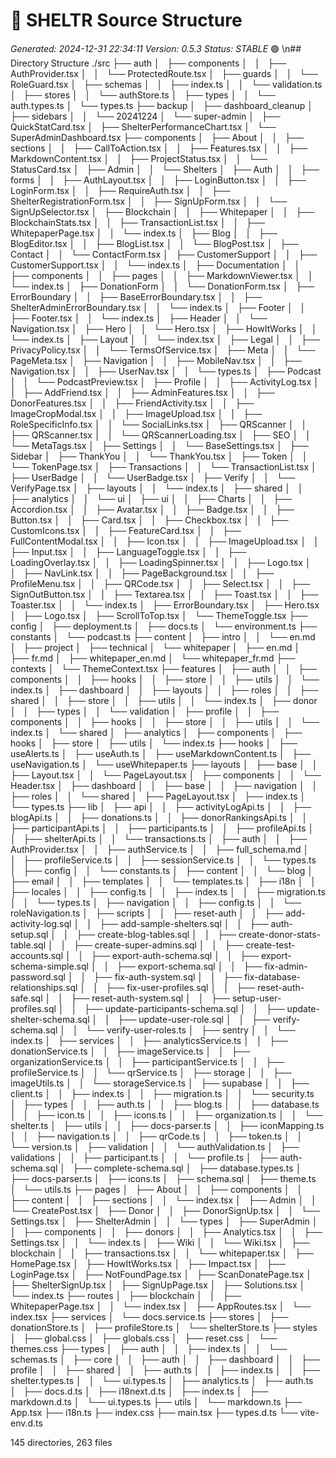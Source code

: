 # 🌳 SHELTR Source Structure
*Generated: 2024-12-31 22:34:11*
*Version: 0.5.3*
*Status: STABLE* 🟢
\n## Directory Structure
./src
├── auth
│   ├── components
│   │   ├── AuthProvider.tsx
│   │   └── ProtectedRoute.tsx
│   ├── guards
│   │   └── RoleGuard.tsx
│   ├── schemas
│   │   ├── index.ts
│   │   └── validation.ts
│   ├── stores
│   │   └── authStore.ts
│   ├── types
│   │   └── auth.types.ts
│   └── types.ts
├── backup
│   ├── dashboard_cleanup
│   ├── sidebars
│   │   └── 20241224
│   └── super-admin
│       ├── QuickStatCard.tsx
│       ├── ShelterPerformanceChart.tsx
│       └── SuperAdminDashboard.tsx
├── components
│   ├── About
│   │   ├── sections
│   │   ├── CallToAction.tsx
│   │   ├── Features.tsx
│   │   ├── MarkdownContent.tsx
│   │   ├── ProjectStatus.tsx
│   │   └── StatusCard.tsx
│   ├── Admin
│   │   └── Shelters
│   ├── Auth
│   │   ├── forms
│   │   ├── AuthLayout.tsx
│   │   ├── LoginButton.tsx
│   │   ├── LoginForm.tsx
│   │   ├── RequireAuth.tsx
│   │   ├── ShelterRegistrationForm.tsx
│   │   ├── SignUpForm.tsx
│   │   └── SignUpSelector.tsx
│   ├── Blockchain
│   │   ├── Whitepaper
│   │   ├── BlockchainStats.tsx
│   │   ├── TransactionList.tsx
│   │   ├── WhitepaperPage.tsx
│   │   └── index.ts
│   ├── Blog
│   │   ├── BlogEditor.tsx
│   │   ├── BlogList.tsx
│   │   └── BlogPost.tsx
│   ├── Contact
│   │   └── ContactForm.tsx
│   ├── CustomerSupport
│   │   ├── CustomerSupport.tsx
│   │   └── index.ts
│   ├── Documentation
│   │   ├── components
│   │   ├── pages
│   │   ├── MarkdownViewer.tsx
│   │   └── index.ts
│   ├── DonationForm
│   │   └── DonationForm.tsx
│   ├── ErrorBoundary
│   │   ├── BaseErrorBoundary.tsx
│   │   ├── ShelterAdminErrorBoundary.tsx
│   │   └── index.ts
│   ├── Footer
│   │   ├── Footer.tsx
│   │   └── index.ts
│   ├── Header
│   │   └── Navigation.tsx
│   ├── Hero
│   │   └── Hero.tsx
│   ├── HowItWorks
│   │   └── index.ts
│   ├── Layout
│   │   └── index.tsx
│   ├── Legal
│   │   ├── PrivacyPolicy.tsx
│   │   └── TermsOfService.tsx
│   ├── Meta
│   │   └── PageMeta.tsx
│   ├── Navigation
│   │   ├── MobileNav.tsx
│   │   ├── Navigation.tsx
│   │   ├── UserNav.tsx
│   │   └── types.ts
│   ├── Podcast
│   │   └── PodcastPreview.tsx
│   ├── Profile
│   │   ├── ActivityLog.tsx
│   │   ├── AddFriend.tsx
│   │   ├── AdminFeatures.tsx
│   │   ├── DonorFeatures.tsx
│   │   ├── FriendActivity.tsx
│   │   ├── ImageCropModal.tsx
│   │   ├── ImageUpload.tsx
│   │   ├── RoleSpecificInfo.tsx
│   │   └── SocialLinks.tsx
│   ├── QRScanner
│   │   ├── QRScanner.tsx
│   │   └── QRScannerLoading.tsx
│   ├── SEO
│   │   └── MetaTags.tsx
│   ├── Settings
│   │   └── BaseSettings.tsx
│   ├── Sidebar
│   ├── ThankYou
│   │   └── ThankYou.tsx
│   ├── Token
│   │   └── TokenPage.tsx
│   ├── Transactions
│   │   └── TransactionList.tsx
│   ├── UserBadge
│   │   └── UserBadge.tsx
│   ├── Verify
│   │   └── VerifyPage.tsx
│   ├── layouts
│   │   └── index.ts
│   ├── shared
│   │   ├── analytics
│   │   └── ui
│   ├── ui
│   │   ├── Charts
│   │   ├── Accordion.tsx
│   │   ├── Avatar.tsx
│   │   ├── Badge.tsx
│   │   ├── Button.tsx
│   │   ├── Card.tsx
│   │   ├── Checkbox.tsx
│   │   ├── CustomIcons.tsx
│   │   ├── FeatureCard.tsx
│   │   ├── FullContentModal.tsx
│   │   ├── Icon.tsx
│   │   ├── ImageUpload.tsx
│   │   ├── Input.tsx
│   │   ├── LanguageToggle.tsx
│   │   ├── LoadingOverlay.tsx
│   │   ├── LoadingSpinner.tsx
│   │   ├── Logo.tsx
│   │   ├── NavLink.tsx
│   │   ├── PageBackground.tsx
│   │   ├── ProfileMenu.tsx
│   │   ├── QRCode.tsx
│   │   ├── Select.tsx
│   │   ├── SignOutButton.tsx
│   │   ├── Textarea.tsx
│   │   ├── Toast.tsx
│   │   ├── Toaster.tsx
│   │   └── index.ts
│   ├── ErrorBoundary.tsx
│   ├── Hero.tsx
│   ├── Logo.tsx
│   ├── ScrollToTop.tsx
│   └── ThemeToggle.tsx
├── config
│   ├── deployment.ts
│   ├── docs.ts
│   └── environment.ts
├── constants
│   └── podcast.ts
├── content
│   ├── intro
│   │   └── en.md
│   ├── project
│   ├── technical
│   └── whitepaper
│       ├── en.md
│       ├── fr.md
│       ├── whitepaper_en.md
│       └── whitepaper_fr.md
├── contexts
│   └── ThemeContext.tsx
├── features
│   ├── auth
│   │   ├── components
│   │   ├── hooks
│   │   ├── store
│   │   ├── utils
│   │   └── index.ts
│   ├── dashboard
│   │   ├── layouts
│   │   ├── roles
│   │   ├── shared
│   │   ├── store
│   │   ├── utils
│   │   └── index.ts
│   ├── donor
│   │   ├── types
│   │   └── validation
│   ├── profile
│   │   ├── components
│   │   ├── hooks
│   │   ├── store
│   │   ├── utils
│   │   └── index.ts
│   └── shared
│       ├── analytics
│       ├── components
│       ├── hooks
│       ├── store
│       ├── utils
│       └── index.ts
├── hooks
│   ├── useAlerts.ts
│   ├── useAuth.ts
│   ├── useMarkdownContent.ts
│   ├── useNavigation.ts
│   └── useWhitepaper.ts
├── layouts
│   ├── base
│   │   ├── Layout.tsx
│   │   └── PageLayout.tsx
│   ├── components
│   │   └── Header.tsx
│   ├── dashboard
│   │   ├── base
│   │   ├── navigation
│   │   ├── roles
│   │   └── shared
│   ├── PageLayout.tsx
│   ├── index.ts
│   └── types.ts
├── lib
│   ├── api
│   │   ├── activityLogApi.ts
│   │   ├── blogApi.ts
│   │   ├── donations.ts
│   │   ├── donorRankingsApi.ts
│   │   ├── participantApi.ts
│   │   ├── participants.ts
│   │   ├── profileApi.ts
│   │   ├── shelterApi.ts
│   │   └── transactions.ts
│   ├── auth
│   │   ├── AuthProvider.tsx
│   │   ├── authService.ts
│   │   ├── full_schema.md
│   │   ├── profileService.ts
│   │   ├── sessionService.ts
│   │   └── types.ts
│   ├── config
│   │   └── constants.ts
│   ├── content
│   │   └── blog
│   ├── email
│   │   ├── templates
│   │   └── templates.ts
│   ├── i18n
│   │   ├── locales
│   │   ├── config.ts
│   │   ├── index.ts
│   │   ├── migration.ts
│   │   └── types.ts
│   ├── navigation
│   │   ├── config.ts
│   │   └── roleNavigation.ts
│   ├── scripts
│   │   ├── reset-auth
│   │   ├── add-activity-log.sql
│   │   ├── add-sample-shelters.sql
│   │   ├── auth-setup.sql
│   │   ├── create-blog-tables.sql
│   │   ├── create-donor-stats-table.sql
│   │   ├── create-super-admins.sql
│   │   ├── create-test-accounts.sql
│   │   ├── export-auth-schema.sql
│   │   ├── export-schema-simple.sql
│   │   ├── export-schema.sql
│   │   ├── fix-admin-password.sql
│   │   ├── fix-auth-system.sql
│   │   ├── fix-database-relationships.sql
│   │   ├── fix-user-profiles.sql
│   │   ├── reset-auth-safe.sql
│   │   ├── reset-auth-system.sql
│   │   ├── setup-user-profiles.sql
│   │   ├── update-participants-schema.sql
│   │   ├── update-shelter-schema.sql
│   │   ├── update-user-role.sql
│   │   ├── verify-schema.sql
│   │   └── verify-user-roles.ts
│   ├── sentry
│   │   └── index.ts
│   ├── services
│   │   ├── analyticsService.ts
│   │   ├── donationService.ts
│   │   ├── imageService.ts
│   │   ├── organizationService.ts
│   │   ├── participantService.ts
│   │   ├── profileService.ts
│   │   └── qrService.ts
│   ├── storage
│   │   ├── imageUtils.ts
│   │   └── storageService.ts
│   ├── supabase
│   │   ├── client.ts
│   │   ├── index.ts
│   │   ├── migration.ts
│   │   └── security.ts
│   ├── types
│   │   ├── auth.ts
│   │   ├── blog.ts
│   │   ├── database.ts
│   │   ├── icon.ts
│   │   ├── icons.ts
│   │   ├── organization.ts
│   │   └── shelter.ts
│   ├── utils
│   │   ├── docs-parser.ts
│   │   ├── iconMapping.ts
│   │   ├── navigation.ts
│   │   ├── qrCode.ts
│   │   ├── token.ts
│   │   └── version.ts
│   ├── validation
│   │   └── authValidation.ts
│   ├── validations
│   │   ├── participant.ts
│   │   └── profile.ts
│   ├── auth-schema.sql
│   ├── complete-schema.sql
│   ├── database.types.ts
│   ├── docs-parser.ts
│   ├── icons.ts
│   ├── schema.sql
│   ├── theme.ts
│   └── utils.ts
├── pages
│   ├── About
│   │   ├── components
│   │   ├── content
│   │   ├── sections
│   │   └── index.tsx
│   ├── Admin
│   │   └── CreatePost.tsx
│   ├── Donor
│   │   ├── DonorSignUp.tsx
│   │   └── Settings.tsx
│   ├── ShelterAdmin
│   │   └── types
│   ├── SuperAdmin
│   │   ├── components
│   │   ├── donors
│   │   ├── Analytics.tsx
│   │   ├── Settings.tsx
│   │   └── index.ts
│   ├── Wiki
│   │   └── Wiki.tsx
│   ├── blockchain
│   │   ├── transactions.tsx
│   │   └── whitepaper.tsx
│   ├── HomePage.tsx
│   ├── HowItWorks.tsx
│   ├── Impact.tsx
│   ├── LoginPage.tsx
│   ├── NotFoundPage.tsx
│   ├── ScanDonatePage.tsx
│   ├── ShelterSignUp.tsx
│   ├── SignUpPage.tsx
│   ├── Solutions.tsx
│   └── index.ts
├── routes
│   ├── blockchain
│   │   ├── WhitepaperPage.tsx
│   │   └── index.tsx
│   ├── AppRoutes.tsx
│   └── index.tsx
├── services
│   └── docs.service.ts
├── stores
│   ├── donationStore.ts
│   ├── profileStore.ts
│   └── shelterStore.ts
├── styles
│   ├── global.css
│   ├── globals.css
│   ├── reset.css
│   └── themes.css
├── types
│   ├── auth
│   │   ├── index.ts
│   │   └── schemas.ts
│   ├── core
│   │   ├── auth
│   │   ├── dashboard
│   │   ├── profile
│   │   ├── shared
│   │   ├── auth.ts
│   │   ├── index.ts
│   │   ├── shelter.types.ts
│   │   └── ui.types.ts
│   ├── analytics.ts
│   ├── auth.ts
│   ├── docs.d.ts
│   ├── i18next.d.ts
│   ├── index.ts
│   ├── markdown.d.ts
│   └── ui.types.ts
├── utils
│   └── markdown.ts
├── App.tsx
├── i18n.ts
├── index.css
├── main.tsx
├── types.d.ts
└── vite-env.d.ts

145 directories, 263 files
